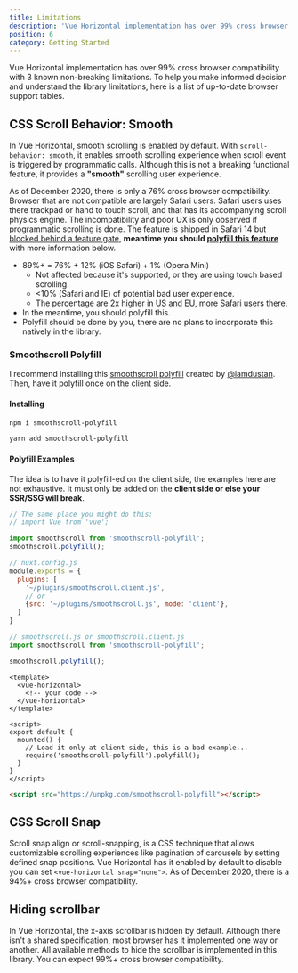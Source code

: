 ```yaml
---
title: Limitations
description: 'Vue Horizontal implementation has over 99% cross browser compatibility with 3 known non-breaking limitations.'
position: 6
category: Getting Started
---
```


Vue Horizontal implementation has over 99% cross browser compatibility with 3 known non-breaking limitations. To help
you make informed decision and understand the library limitations, here is a list of up-to-date browser support tables.

## CSS Scroll Behavior: Smooth

In Vue Horizontal, smooth scrolling is enabled by default. With `scroll-behavior: smooth`, it enables smooth scrolling
experience when scroll event is triggered by programmatic calls. Although this is not a breaking functional feature, it
provides a **"smooth"** scrolling user experience.

As of December 2020, there is only a 76% cross browser compatibility. Browser that are not compatible are largely Safari
users. Safari users uses there trackpad or hand to touch scroll, and that has its accompanying scroll physics engine.
The incompatibility and poor UX is only observed if programmatic scrolling is done. The feature is shipped in Safari 14
but
[blocked behind a feature gate](https://github.com/mdn/browser-compat-data/pull/7364), **meantime you should
[polyfill this feature](#smoothscroll-polyfill)** with more information below.

- 89%+ = 76% + 12% (iOS Safari) + 1% (Opera Mini)
  - Not affected because it's supported, or they are using touch based scrolling.
  - <10% (Safari and IE) of potential bad user experience.
  - The percentage are 2x higher
    in [US](https://gs.statcounter.com/browser-market-share/desktop/united-states-of-america)
    and [EU](https://gs.statcounter.com/browser-market-share/all/europe), more Safari users there.
- In the meantime, you should polyfill this.
- Polyfill should be done by you, there are no plans to incorporate this natively in the library.

<caniuse feature="css-scroll-behavior"></caniuse>

### Smoothscroll Polyfill

I recommend installing this [smoothscroll polyfill](https://github.com/iamdustan/smoothscroll) created
by [@iamdustan](https://github.com/iamdustan). Then, have it polyfill once on the client side.

#### Installing

<code-group>
  <code-block label="NPM" active>

  ```bash
  npm i smoothscroll-polyfill
  ```

  </code-block>
  <code-block label="Yarn">

  ```bash
  yarn add smoothscroll-polyfill
  ```

  </code-block>
</code-group>

#### Polyfill Examples

The idea is to have it polyfill-ed on the client side, the examples here are not exhaustive. It must only be added on
the **client side or else your SSR/SSG will break**.

<code-group>
  <code-block label="app.js" active>

```javascript
// The same place you might do this:
// import Vue from 'vue';

import smoothscroll from 'smoothscroll-polyfill';
smoothscroll.polyfill();
```

  </code-block>
  <code-block label="Nuxt">

```javascript
// nuxt.config.js
module.exports = {
  plugins: [
    '~/plugins/smoothscroll.client.js',
    // or
    {src: '~/plugins/smoothscroll.js', mode: 'client'},
  ]
}

// smoothscroll.js or smoothscroll.client.js
import smoothscroll from 'smoothscroll-polyfill';

smoothscroll.polyfill();
```

  </code-block>
  <code-block label="mounted()">

```vue
<template>
  <vue-horizontal>
    <!-- your code -->
  </vue-horizontal>
</template>

<script>
export default {
  mounted() {
    // Load it only at client side, this is a bad example...
    require('smoothscroll-polyfill').polyfill();
  }
}
</script>
```

  </code-block>

  <code-block label="<script>">

```html
<script src="https://unpkg.com/smoothscroll-polyfill"></script>
```

  </code-block>
</code-group>

## CSS Scroll Snap

Scroll snap align or scroll-snapping, is a CSS technique that allows customizable scrolling experiences like pagination
of carousels by setting defined snap positions. Vue Horizontal has it enabled by default to disable you can
set `<vue-horizontal snap="none">`. As of December 2020, there is a 94%+ cross browser compatibility.

<caniuse feature="css-snappoints"></caniuse>

## Hiding scrollbar

In Vue Horizontal, the x-axis scrollbar is hidden by default. 
Although there isn't a shared specification, most browser has it implemented one way or another. 
All available methods to hide the scrollbar is implemented in this library.
You can expect 99%+ cross browser compatibility. 

<caniuse feature="css-scrollbar"></caniuse>

